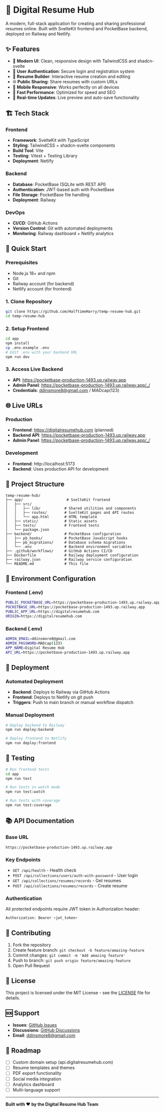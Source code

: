 # 🎯 **Digital Resume Hub**

A modern, full-stack application for creating and sharing professional resumes online. Built with SvelteKit frontend and PocketBase backend, deployed on Railway and Netlify.

## ✨ **Features**

- 🎨 **Modern UI**: Clean, responsive design with TailwindCSS and shadcn-svelte
- 🔐 **User Authentication**: Secure login and registration system
- 📝 **Resume Builder**: Interactive resume creation and editing
- 🌐 **Public Sharing**: Share resumes with custom URLs
- 📱 **Mobile Responsive**: Works perfectly on all devices
- 🚀 **Fast Performance**: Optimized for speed and SEO
- 🔄 **Real-time Updates**: Live preview and auto-save functionality

## 🏗️ **Tech Stack**

### **Frontend**
- **Framework**: SvelteKit with TypeScript
- **Styling**: TailwindCSS + shadcn-svelte components
- **Build Tool**: Vite
- **Testing**: Vitest + Testing Library
- **Deployment**: Netlify

### **Backend**
- **Database**: PocketBase (SQLite with REST API)
- **Authentication**: JWT-based auth with PocketBase
- **File Storage**: PocketBase file handling
- **Deployment**: Railway

### **DevOps**
- **CI/CD**: GitHub Actions
- **Version Control**: Git with automated deployments
- **Monitoring**: Railway dashboard + Netlify analytics

## 🚀 **Quick Start**

### **Prerequisites**
- Node.js 18+ and npm
- Git
- Railway account (for backend)
- Netlify account (for frontend)

### **1. Clone Repository**
```bash
git clone https://github.com/HalftimeHarry/temp-resume-hub.git
cd temp-resume-hub
```

### **2. Setup Frontend**
```bash
cd app
npm install
cp .env.example .env
# Edit .env with your backend URL
npm run dev
```

### **3. Access Live Backend**
- **API**: https://pocketbase-production-1493.up.railway.app
- **Admin Panel**: https://pocketbase-production-1493.up.railway.app/_/
- **Credentials**: ddinsmore8@gmail.com / MADcap(123)

## 🌐 **Live URLs**

### **Production**
- **Frontend**: https://digitalresumehub.com (planned)
- **Backend API**: https://pocketbase-production-1493.up.railway.app
- **Admin Panel**: https://pocketbase-production-1493.up.railway.app/_/

### **Development**
- **Frontend**: http://localhost:5173
- **Backend**: Uses production API for development

## 📁 **Project Structure**

```
temp-resume-hub/
├── app/                    # SvelteKit frontend
│   ├── src/
│   │   ├── lib/           # Shared utilities and components
│   │   ├── routes/        # SvelteKit pages and API routes
│   │   └── app.html       # HTML template
│   ├── static/            # Static assets
│   ├── tests/             # Frontend tests
│   └── package.json
├── backend/               # PocketBase configuration
│   ├── pb_hooks/          # PocketBase JavaScript hooks
│   ├── pb_migrations/     # Database schema migrations
│   └── .env               # Backend environment variables
├── .github/workflows/     # GitHub Actions CI/CD
├── Dockerfile             # Railway deployment configuration
├── railway.json           # Railway service configuration
└── README.md              # This file
```

## 🔧 **Environment Configuration**

### **Frontend (.env)**
```bash
PUBLIC_POCKETBASE_URL=https://pocketbase-production-1493.up.railway.app
POCKETBASE_URL=https://pocketbase-production-1493.up.railway.app
PUBLIC_APP_URL=https://digitalresumehub.com
ORIGIN=https://digitalresumehub.com
```

### **Backend (.env)**
```bash
ADMIN_EMAIL=ddinsmore8@gmail.com
ADMIN_PASSWORD=MADcap(123)
APP_NAME=Digital Resume Hub
API_URL=https://pocketbase-production-1493.up.railway.app
```

## 🚀 **Deployment**

### **Automated Deployment**
- **Backend**: Deploys to Railway via GitHub Actions
- **Frontend**: Deploys to Netlify on git push
- **Triggers**: Push to main branch or manual workflow dispatch

### **Manual Deployment**
```bash
# Deploy backend to Railway
npm run deploy:backend

# Deploy frontend to Netlify
npm run deploy:frontend
```

## 🧪 **Testing**

```bash
# Run frontend tests
cd app
npm run test

# Run tests in watch mode
npm run test:watch

# Run tests with coverage
npm run test:coverage
```

## 📚 **API Documentation**

### **Base URL**
```
https://pocketbase-production-1493.up.railway.app
```

### **Key Endpoints**
- `GET /api/health` - Health check
- `POST /api/collections/users/auth-with-password` - User login
- `GET /api/collections/resumes/records` - Get resumes
- `POST /api/collections/resumes/records` - Create resume

### **Authentication**
All protected endpoints require JWT token in Authorization header:
```bash
Authorization: Bearer <jwt_token>
```

## 🤝 **Contributing**

1. Fork the repository
2. Create feature branch: `git checkout -b feature/amazing-feature`
3. Commit changes: `git commit -m 'Add amazing feature'`
4. Push to branch: `git push origin feature/amazing-feature`
5. Open Pull Request

## 📄 **License**

This project is licensed under the MIT License - see the [LICENSE](LICENSE) file for details.

## 🆘 **Support**

- **Issues**: [GitHub Issues](https://github.com/HalftimeHarry/temp-resume-hub/issues)
- **Discussions**: [GitHub Discussions](https://github.com/HalftimeHarry/temp-resume-hub/discussions)
- **Email**: ddinsmore8@gmail.com

## 🎯 **Roadmap**

- [ ] Custom domain setup (api.digitalresumehub.com)
- [ ] Resume templates and themes
- [ ] PDF export functionality
- [ ] Social media integration
- [ ] Analytics dashboard
- [ ] Multi-language support

---

**Built with ❤️ by the Digital Resume Hub Team**